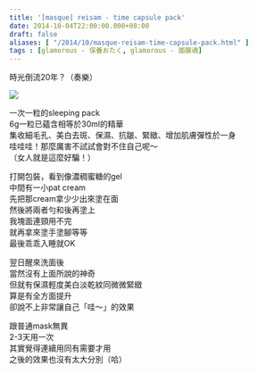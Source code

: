```yaml
---
title: '[masque] reisam - time capsule pack'
date: 2014-10-04T22:00:00.000+08:00
draft: false
aliases: [ "/2014/10/masque-reisam-time-capsule-pack.html" ]
tags : [glamorous - 保養おたく, glamorous - 面膜魂]
---
```


時光倒流20年？（奏樂）  

[![](https://4.bp.blogspot.com/-Y43CGB7J_a8/XE1MImjGL7I/AAAAAAAAHCM/1y38WtV1BxU1shnZPNJ5diq1Dc5kyR1TQCLcBGAs/s640/15378870542_54ca94cddb_z.jpg)](https://4.bp.blogspot.com/-Y43CGB7J_a8/XE1MImjGL7I/AAAAAAAAHCM/1y38WtV1BxU1shnZPNJ5diq1Dc5kyR1TQCLcBGAs/s1600/15378870542_54ca94cddb_z.jpg)

一次一粒的sleeping pack  
6g一粒已蘊含相等於30ml的精華  
集收細毛孔、美白去斑、保濕、抗皺、緊緻、增加肌膚彈性於一身  
哇哇哇！那麼厲害不試試會對不住自己呢～  
（女人就是這麼好騙！）  
  
打開包裝，看到像濃稠蜜糖的gel  
中間有一小pat cream  
先把那cream拿少少出來塗在面  
然後將兩者勻和後再塗上  
我塊面連頸用不完  
就再拿來塗手塗腳等等  
最後乖乖入睡就OK  
  
翌日醒來洗面後  
當然沒有上面所說的神奇  
但就有保濕輕度美白淡乾紋同微微緊緻  
算是有全方面提升  
卻說不上非常讓自己「哇～」的效果  
  
跟普通mask無異  
2-3天用一次  
其實覺得連續用同有需要才用  
之後的效果也沒有太大分別（哈）